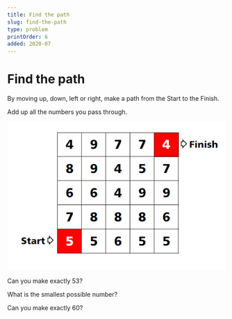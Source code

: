```yaml
---
title: Find the path
slug: find-the-path
type: problem
printOrder: 6
added: 2020-07
---
```


# Find the path

By moving up, down, left or right, make a path from the Start to the Finish.

Add up all the numbers you pass through.

![](../../images/find-the-path.png)

Can you make exactly 53?

What is the smallest possible number?

Can you make exactly 60?
